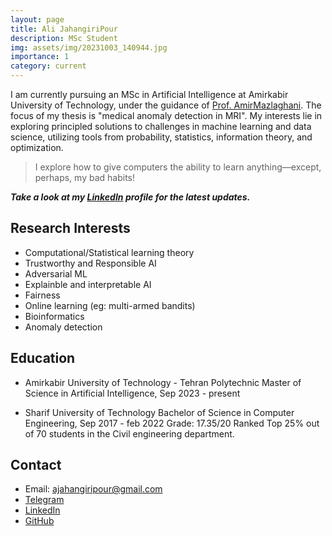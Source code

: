 ```yaml
---
layout: page
title: Ali JahangiriPour
description: MSc Student
img: assets/img/20231003_140944.jpg
importance: 1
category: current
---
```


I am currently pursuing an MSc in Artificial Intelligence at Amirkabir University of Technology, under the guidance of [Prof. AmirMazlaghani](https://scholar.google.com/citations?user=gxbTUfEAAAAJ&hl=en). The focus of my thesis is "medical anomaly detection in MRI".
My interests lie in exploring principled solutions to challenges in machine learning and data science, utilizing tools from probability, statistics, information theory, and optimization.

> I explore how to give computers the ability to learn anything—except, perhaps, my bad habits!

***Take a look at my [LinkedIn](https://www.linkedin.com/in/ajahangiripour/) profile for the latest updates.***

## Research Interests
-   Computational/Statistical learning theory
-   Trustworthy and Responsible AI
  - Adversarial ML
  - Explainble and interpretable AI
  - Fairness
-   Online learning (eg: multi-armed bandits)
-   Bioinformatics
- Anomaly detection

## Education
 - Amirkabir University of Technology - Tehran Polytechnic
 Master of Science in Artificial Intelligence, Sep 2023 - present
 
 - Sharif University of Technology 
 Bachelor of Science in Computer Engineering, Sep 2017 - feb 2022
Grade: 17.35/20
Ranked Top 25% out of 70 students in the Civil engineering department.

## Contact
 - Email: ajahangiripour@gmail.com
 - [Telegram](https://t.me/AJahangiriPour)
 - [LinkedIn](https://www.linkedin.com/in/ajahangiripour/)
 - [GitHub](https://github.com/AJahangiriPour)

